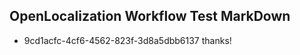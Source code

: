## OpenLocalization Workflow Test MarkDown
* 9cd1acfc-4cf6-4562-823f-3d8a5dbb6137 thanks!

<!--HONumber=Aug16_HO2-->


